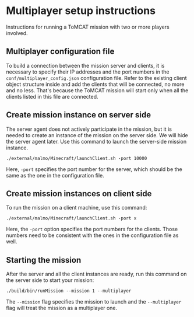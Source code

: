 Multiplayer setup instructions
==============================

Instructions for running a ToMCAT mission with two or more players involved.

## Multiplayer configuration file

To build a connection between the mission server and clients, it is necessary
to specify their IP addresses and the port numbers in the
`conf/multiplayer_config.json` configuration file. Refer to the existing client
object structure inside and add the clients that will be connected, no more and
no less. That's because the ToMCAT mission will start only when all the clients
listed in this file are connected.

## Create mission instance on server side

The server agent does not actively participate in the mission, but it is needed
to create an instance of the mission on the server side. We will hide the
server agent later.  Use this command to launch the server-side mission
instance.

    ./external/malmo/Minecraft/launchClient.sh -port 10000

Here, `-port` specifies the port number for the server, which should be the
same as the one in the configuration file.

## Create mission instances on client side

To run the mission on a client machine, use this command:

    ./external/malmo/Minecraft/launchClient.sh -port x

Here, the `-port` option specifies the port numbers for the clients. Those
numbers need to be consistent with the ones in the configuration file as well.

## Starting the mission

After the server and all the client instances are ready, run this command on
the server side to start your mission:

    ./build/bin/runMission --mission 1 --multiplayer

The `--mission` flag specifies the mission to launch and the `--multiplayer`
flag will treat the mission as a multiplayer one.
